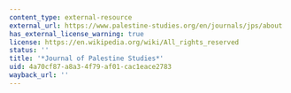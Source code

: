 ```yaml
---
content_type: external-resource
external_url: https://www.palestine-studies.org/en/journals/jps/about
has_external_license_warning: true
license: https://en.wikipedia.org/wiki/All_rights_reserved
status: ''
title: '*Journal of Palestine Studies*'
uid: 4a70cf87-a8a3-4f79-af01-cac1eace2783
wayback_url: ''
---
```

